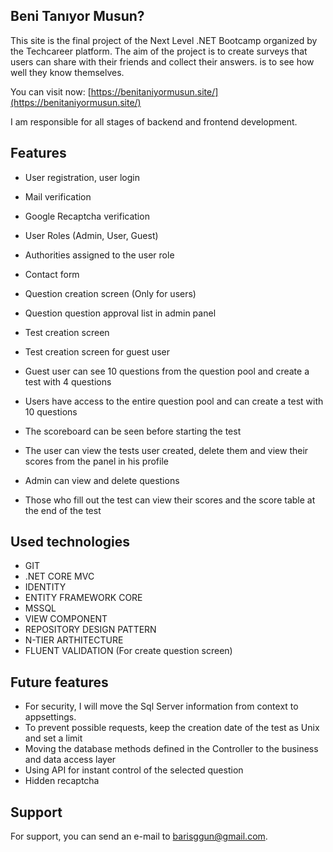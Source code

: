## Beni Tanıyor Musun?

This site is the final project of the Next Level .NET Bootcamp organized by the Techcareer platform. The aim of the project is to create surveys that users can share with their friends and collect their answers.
is to see how well they know themselves.

You can visit now: [https://benitaniyormusun.site/](https://benitaniyormusun.site/)

I am responsible for all stages of backend and frontend development.

## Features

- User registration, user login
- Mail verification
- Google Recaptcha verification
- User Roles (Admin, User, Guest)
- Authorities assigned to the user role
- Contact form
  
- Question creation screen (Only for users)
- Question question approval list in admin panel
- Test creation screen
- Test creation screen for guest user
- Guest user can see 10 questions from the question pool and create a test with 4 questions
- Users have access to the entire question pool and can create a test with 10 questions
- The scoreboard can be seen before starting the test
- The user can view the tests user created, delete them and view their scores from the panel in his profile
- Admin can view and delete questions
- Those who fill out the test can view their scores and the score table at the end of the test

## Used technologies

- GIT
- .NET CORE MVC
- IDENTITY
- ENTITY FRAMEWORK CORE
- MSSQL
- VIEW COMPONENT
- REPOSITORY DESIGN PATTERN
- N-TIER ARTHITECTURE
- FLUENT VALIDATION (For create question screen)

## Future features
- For security, I will move the Sql Server information from context to appsettings.
- To prevent possible requests, keep the creation date of the test as Unix and set a limit
- Moving the database methods defined in the Controller to the business and data access layer
- Using API for instant control of the selected question
- Hidden recaptcha 

## Support
For support, you can send an e-mail to barisggun@gmail.com.

